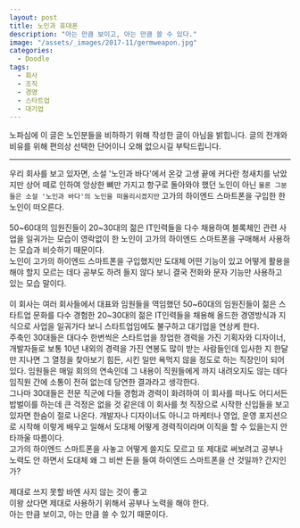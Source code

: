 ```yaml
---
layout: post
title: 노인과 휴대폰
description: "아는 만큼 보이고, 아는 만큼 쓸 수 있다."
image: "/assets/_images/2017-11/germweapon.jpg"
categories:
  - Doodle
tags:
  - 회사
  - 조직
  - 경영
  - 스타트업
  - 대기업
---
```



노파심에 이 글은 노인분들을 비하하기 위해 작성한 글이 아님을 밝힙니다. 글의 전개와 비유를 위해 편의상 선택한 단어이니 오해 없으시길 부탁드립니다.<br/>

---
우리 회사를 보고 있자면, 소설 '노인과 바다'에서 온갖 고생 끝에 커다란 청새치를 낚았지만 상어 떼로 인하여 앙상한 뼈만 가지고 항구로 돌아와야 했던 노인이 아닌 `물론 그분들은 소설 '노인과 바다'의 노인을 떠올리시겠지만` 고가의 하이엔드 스마트폰을 구입한 한 노인이 떠오른다.<br/>
<br/>
50~60대의 임원진들이 20~30대의 젊은 IT인력들을 다수 채용하여 블록체인 관련 사업을 일궈가는 모습이 영락없이 한 노인이 고가의 하이엔드 스마트폰을 구매해서 사용하는 모습과 비슷하기 때문이다.<br/>
노인이 고가의 하이엔드 스마트폰을 구입했지만 도대체 어떤 기능이 있고 어떻게 활용을 해야 할지 모르는 데다 공부도 하려 들지 않다 보니 결국 전화와 문자 기능만 사용하고 있는 모습 말이다.<br/>
<br/>
이 회사는 여러 회사들에서 대표와 임원들을 역임했던 50~60대의 임원진들이 젊은 스타트업 문화를 다수 경험한 20~30대의 젊은 IT인력들을 채용해 올드한 경영방식과 지식으로 사업을 일궈가다 보니 스타트업임에도 불구하고 대기업을 연상케 한다.<br/>
주축인 30대들은 대다수 한번씩은 스타트업을 창업한 경력을 가진 기획자와 디자이너, 개발자들로 보통 10년 내외의 경력을 가진 연봉도 많이 받는 사람들인데 입사한 지 한달만 지나면 그 열정을 찾아보기 힘든, 시킨 일만 욕먹지 않을 정도로 하는 직장인이 되어 있다. 임원들은 매일 회의의 연속인데 그 내용이 직원들에게 까지 내려오지도 않는 데다 임직원 간에 소통이 전혀 없는데 당연한 결과라고 생각한다.<br/>
그나마 30대들은 전문 직군에 다들 경험과 경력이 화려하여 이 회사를 떠나도 어디서든 밥벌이를 하는데 큰 걱정은 없을 것 같은데 이 회사를 첫 직장으로 시작한 신입들을 보고 있자면 한숨이 절로 나온다. 개발자나 디자이너도 아니고 마케터나 영업, 운영 포지션으로 시작해 이렇게 배우고 일해서 도대체 어떻게 경력직이라며 이직을 할 수 있을는지 안타까울 따름이다.<br/>
고가의 하이엔드 스마트폰을 사놓고 어떻게 쓸지도 모르고 또 제대로 써보려고 공부나 노력도 안 하면서 도대체 왜 그 비싼 돈을 들여 하이엔드 스마트폰을 산 것일까? 간지인가?<br/>
<br/>
제대로 쓰지 못할 바엔 사지 않는 것이 좋고<br/>
이왕 샀다면 제대로 사용하기 위해서 공부나 노력을 해야 한다.<br/>
아는 만큼 보이고, 아는 만큼 쓸 수 있기 때문이다.
<br/>
<br/>
<script async src="//pagead2.googlesyndication.com/pagead/js/adsbygoogle.js"></script>
<ins class="adsbygoogle"
     style="display:block; text-align:center;"
     data-ad-layout="in-article"
     data-ad-format="fluid"
     data-ad-client="ca-pub-7593661227946185"
     data-ad-slot="1704507028"></ins>
<script>
     (adsbygoogle = window.adsbygoogle || []).push({});
</script>
